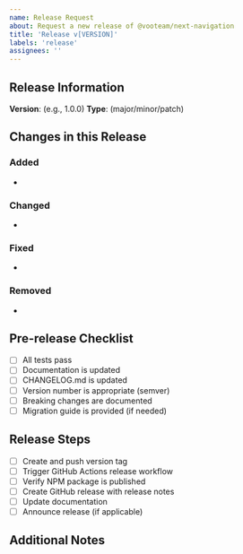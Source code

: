 ```yaml
---
name: Release Request
about: Request a new release of @vooteam/next-navigation
title: 'Release v[VERSION]'
labels: 'release'
assignees: ''
---
```


## Release Information

**Version**: (e.g., 1.0.0)
**Type**: (major/minor/patch)

## Changes in this Release

### Added

-

### Changed

-

### Fixed

-

### Removed

-

## Pre-release Checklist

- [ ] All tests pass
- [ ] Documentation is updated
- [ ] CHANGELOG.md is updated
- [ ] Version number is appropriate (semver)
- [ ] Breaking changes are documented
- [ ] Migration guide is provided (if needed)

## Release Steps

- [ ] Create and push version tag
- [ ] Trigger GitHub Actions release workflow
- [ ] Verify NPM package is published
- [ ] Create GitHub release with release notes
- [ ] Update documentation
- [ ] Announce release (if applicable)

## Additional Notes

<!--
Add any additional context about the release here.
Include breaking changes, migration notes, or special considerations.
-->
